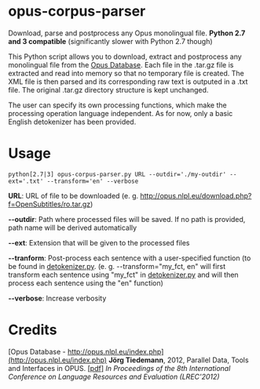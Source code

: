 # opus-corpus-parser
Download, parse and postprocess any Opus monolingual file. **Python 2.7 and 3 compatible** (significantly slower with Python 2.7 though)

This Python script allows you to download, extract and postprocess any monolingual file from the [Opus Database](http://opus.nlpl.eu/index.php). Each file in the .tar.gz file is extracted and read into memory so that no temporary file is created. The XML file is then parsed and its corresponding raw text is outputed in a .txt file. The original .tar.gz directory structure is kept unchanged.

The user can specify its own processing functions, which make the processing operation language independent. As for now, only a basic English detokenizer has been provided. 

# Usage
```
python[2.7|3] opus-corpus-parser.py URL --outdir='./my-outdir' --ext='.txt' --transform='en' --verbose
```

**URL**: URL of file to be downloaded (e. g. http://opus.nlpl.eu/download.php?f=OpenSubtitles/ro.tar.gz)

**--outdir**: Path where processed files will be saved. If no path is provided, path name will be derived automatically

**--ext**: Extension that will be given to the processed files

**--tranform**: Post-process each sentence with a user-specified function (to be found in [detokenizer.py](detokenizer.py).
(e. g. --transform="my_fct, en" will first transform each sentence using "my_fct" in [detokenizer.py](detokenizer.py) and will then process each sentence using the "en" function)

**--verbose**: Increase verbosity

# Credits
[Opus Database - http://opus.nlpl.eu/index.php](http://opus.nlpl.eu/index.php)
**Jörg Tiedemann**, 2012, Parallel Data, Tools and Interfaces in OPUS.  [\[pdf\]](http://www.lrec-conf.org/proceedings/lrec2012/pdf/463_Paper.pdf)  *In  Proceedings of the 8th International Conference on Language Resources and Evaluation (LREC'2012)*
